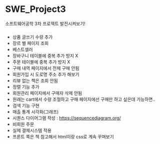 # SWE_Project3   
소프트웨어공학 3차 프로젝트 발전시켜보기!   

### <To-do list>   
- 상품 글쓰기 수량 추가   
- 장르 별 페이지 조회   
- 베스트셀러   
- 장바구니 테이블에 중복 추가 방지 X   
- 주문 테이블에 중복 추가 방지 X   
- 구매 내역 페이지에서 전체 구매 안됨   
- 회원가입 시 도로명 주소 추가 해보기   
- 리뷰 없는 책은 조회 안됨    
- 정렬 기능 추가   
- 회원관리 페이지에서 구매자 삭제 안됨   
- 원래는 cart에서 수량 조절하고 구매 페이지에선 구매만 하고 싶은데 가능하면..   
- 검색 기능 구현   
- 매출 통계 시각화(그래프)   
- 시퀀스 다이어그램 작성 : https://sequencediagram.org/   
- 비회원 주문   
- 실제 결제시스템 적용   
- 프론트 쪽은 책 참고해서 html이랑 css로 계속 꾸며보기   
